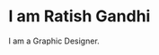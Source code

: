<!DOCTYPE html>
<html>
<head>
</head>
<body>

<h1>I am Ratish Gandhi</h1>
<p>I am a Graphic Designer.</p>

</body>
</html>
